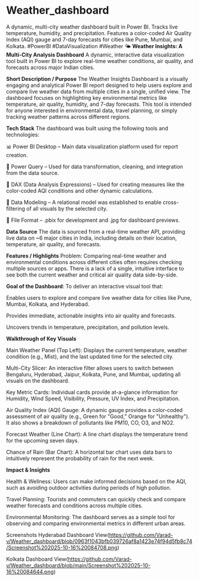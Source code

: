 # Weather_dashboard
A dynamic, multi-city weather dashboard built in Power BI. Tracks live temperature, humidity, and precipitation. Features a color-coded Air Quality Index (AQI) gauge and 7-day forecasts for cities like Pune, Mumbai, and Kolkata. #PowerBI #DataVisualization #Weather
🌤️ **Weather Insights: A Multi-City Analysis Dashboard**
A dynamic, interactive data visualization tool built in Power BI to explore real-time weather conditions, air quality, and forecasts across major Indian cities.

**Short Description / Purpose**
The Weather Insights Dashboard is a visually engaging and analytical Power BI report designed to help users explore and compare live weather data from multiple cities in a single, unified view. The dashboard focuses on highlighting key environmental metrics like temperature, air quality, humidity, and 7-day forecasts. This tool is intended for anyone interested in environmental data, travel planning, or simply tracking weather patterns across different regions.

**Tech Stack**
The dashboard was built using the following tools and technologies:

📊 Power BI Desktop – Main data visualization platform used for report creation.

📂 Power Query – Used for data transformation, cleaning, and integration from the data source.

🧠 DAX (Data Analysis Expressions) – Used for creating measures like the color-coded AQI conditions and other dynamic calculations.

📝 Data Modeling – A relational model was established to enable cross-filtering of all visuals by the selected city.

📁 File Format – .pbix for development and .jpg for dashboard previews.

**Data Source**
The data is sourced from a real-time weather API, providing live data on ~6 major cities in India, including details on their location, temperature, air quality, and forecasts.

**Features / Highlights**
Problem: Comparing real-time weather and environmental conditions across different cities often requires checking multiple sources or apps. There is a lack of a single, intuitive interface to see both the current weather and critical air quality data side-by-side.

**Goal of the Dashboard**: To deliver an interactive visual tool that:

Enables users to explore and compare live weather data for cities like Pune, Mumbai, Kolkata, and Hyderabad.

Provides immediate, actionable insights into air quality and forecasts.

Uncovers trends in temperature, precipitation, and pollution levels.

**Walkthrough of Key Visuals**

Main Weather Panel (Top Left): Displays the current temperature, weather condition (e.g., Mist), and the last updated time for the selected city.

Multi-City Slicer: An interactive filter allows users to switch between Bengaluru, Hyderabad, Jaipur, Kolkata, Pune, and Mumbai, updating all visuals on the dashboard.

Key Metric Cards: Individual cards provide at-a-glance information for Humidity, Wind Speed, Visibility, Pressure, UV Index, and Precipitation.

Air Quality Index (AQI) Gauge: A dynamic gauge provides a color-coded assessment of air quality (e.g., Green for "Good," Orange for "Unhealthy"). It also shows a breakdown of pollutants like PM10, CO, O3, and NO2.

Forecast Weather (Line Chart): A line chart displays the temperature trend for the upcoming seven days.

Chance of Rain (Bar Chart): A horizontal bar chart uses data bars to intuitively represent the probability of rain for the next week.

**Impact & Insights**

Health & Wellness: Users can make informed decisions based on the AQI, such as avoiding outdoor activities during periods of high pollution.

Travel Planning: Tourists and commuters can quickly check and compare weather forecasts and conditions across multiple cities.

Environmental Monitoring: The dashboard serves as a simple tool for observing and comparing environmental metrics in different urban areas.

Screenshots
Hyderabad Dashboard View(https://github.com/Varad-v/Weather_dashboard/blob/0963f1043bfb039726af8a1423e74f94d5fb8c74/Screenshot%202025-10-16%20084708.png)

Kolkata Dashboard View(https://github.com/Varad-v/Weather_dashboard/blob/main/Screenshot%202025-10-16%20084644.png)
